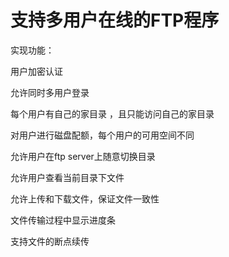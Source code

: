 # 支持多用户在线的FTP程序

实现功能：

用户加密认证

允许同时多用户登录

每个用户有自己的家目录 ，且只能访问自己的家目录

对用户进行磁盘配额，每个用户的可用空间不同

允许用户在ftp server上随意切换目录

允许用户查看当前目录下文件

允许上传和下载文件，保证文件一致性

文件传输过程中显示进度条

支持文件的断点续传
